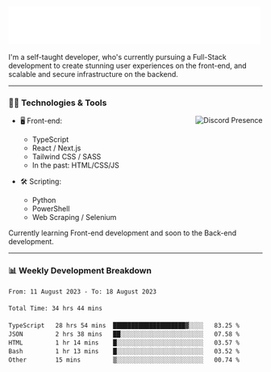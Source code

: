 <img src="assets/wave.svg" alt=":wave:" />

I'm a self-taught developer, who's currently pursuing a Full-Stack development to create stunning user experiences on the front-end, and scalable and secure infrastructure on the backend.

---

### 🧑‍💻 Technologies & Tools

<a href="https://discord.com/users/414304208649453568" target="_blank" rel="nofollow">
   <img src="https://lanyard-profile-readme.vercel.app/api/414304208649453568?idleMessage=Probably%20doing%20something%20else..." alt="Discord Presence" align="right">
</a>

- 🖥️ Front-end:

  - TypeScript
  - React / Next.js
  - Tailwind CSS / SASS
  - In the past: HTML/CSS/JS

- 🛠 Scripting:

  - Python
  - PowerShell
  - Web Scraping / Selenium

Currently learning Front-end development and soon to the Back-end development.

---

### 📊 Weekly Development Breakdown

<!-- ![ccrsxx's GitHub Stats](https://github-readme-stats.vercel.app/api?username=ccrsxx&count_private=true&theme=tokyonight) -->
<!-- ![ccrsxx's Top Langs](https://github-readme-stats.vercel.app/api/top-langs/?username=ccrsxx&hide=lua,java,html&theme=tokyonight) -->

<!--START_SECTION:waka-->

```txt
From: 11 August 2023 - To: 18 August 2023

Total Time: 34 hrs 44 mins

TypeScript   28 hrs 54 mins  ████████████████████▓░░░░   83.25 %
JSON         2 hrs 38 mins   ██░░░░░░░░░░░░░░░░░░░░░░░   07.58 %
HTML         1 hr 14 mins    █░░░░░░░░░░░░░░░░░░░░░░░░   03.57 %
Bash         1 hr 13 mins    █░░░░░░░░░░░░░░░░░░░░░░░░   03.52 %
Other        15 mins         ▒░░░░░░░░░░░░░░░░░░░░░░░░   00.74 %
```

<!--END_SECTION:waka-->
